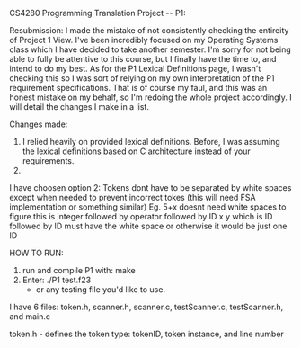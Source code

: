 CS4280 Programming Translation Project -- P1:

Resubmission: I made the mistake of not consistently checking the entireity of Project 1 View. I've been incredibly focused on my Operating Systems class which I have decided to take another semester. I'm sorry for not being able to fully be attentive to this course, but I finally have the time to, and intend to do my best. 
As for the P1 Lexical Definitions page, I wasn't checking this so I was sort of relying on my own interpretation of the P1 requirement specifications. That is of course my faul, and this was an honest mistake on my behalf, so I'm redoing the whole  project accordingly. I will detail the changes I make in a list. 

Changes made: 
1. I relied heavily on provided lexical definitions. Before, I was assuming the lexical definitions based on C architecture instead of your requirements. 
2. 


 

I have choosen option 2: Tokens dont have to be separated by white spaces except when needed to prevent incorrect tokes (this will need FSA implementation or something similar)
Eg. 5+x doesnt need white spaces to figure this is integer followed by operator followed by ID
x y which is ID followed by ID must have the white space or otherwise it would be just one ID

HOW TO RUN: 
1. run and compile P1 with: make 
2. Enter: ./P1 test.f23 
	- or any testing file you'd like to use. 

I have 6 files: token.h, scanner.h, scanner.c, testScanner.c, testScanner.h, and main.c

token.h - defines the token type: tokenID, token instance, and line number
